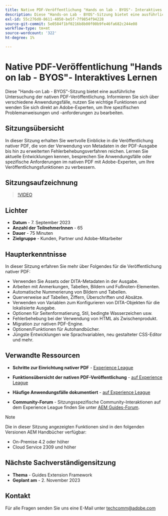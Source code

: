 ```yaml
---
title: Native PDF-Veröffentlichung "Hands on lab - BYOS"- Interaktives Lernen
description: Diese "Hands-on Lab - BYOS"-Sitzung bietet eine ausführliche Untersuchung der nativen PDF-Veröffentlichung. Informieren Sie sich über verschiedene Anwendungsfälle, nutzen Sie wichtige Funktionen und wenden Sie sich direkt an Adobe-Experten, um Ihre spezifischen Problemanweisungen und -anforderungen zu bearbeiten.
exl-id: 55c276d8-8611-4050-be5f-7f9854f94228
source-git-commit: 5e0584f1bf0216b8b00f00b9fe46fa682c244e08
workflow-type: tm+mt
source-wordcount: '322'
ht-degree: 1%

---
```


# Native PDF-Veröffentlichung &quot;Hands on lab - BYOS&quot;- Interaktives Lernen

Diese &quot;Hands-on Lab - BYOS&quot;-Sitzung bietet eine ausführliche Untersuchung der nativen PDF-Veröffentlichung. Informieren Sie sich über verschiedene Anwendungsfälle, nutzen Sie wichtige Funktionen und wenden Sie sich direkt an Adobe-Experten, um Ihre spezifischen Problemanweisungen und -anforderungen zu bearbeiten.

## Sitzungsübersicht

In dieser Sitzung erhalten Sie wertvolle Einblicke in die Veröffentlichung nativer PDF, die von der Verwendung von Metadaten in der PDF-Ausgabe bis hin zu erweiterten Fehlerbehebungsverfahren reichen. Lernen Sie aktuelle Entwicklungen kennen, besprechen Sie Anwendungsfälle oder spezifische Anforderungen im nativen PDF mit Adobe-Experten, um Ihre Veröffentlichungsfunktionen zu verbessern.

## Sitzungsaufzeichnung

>[!VIDEO](https://video.tv.adobe.com/v/3424375/native-pdf-aem-guides?quality=12&learn=on)

## Lichter

- **Datum** - 7. September 2023
- **Anzahl der TeilnehmerInnen** - 65
- **Dauer** - 75 Minuten
- **Zielgruppe** - Kunden, Partner und Adobe-Mitarbeiter

## Haupterkenntnisse

In dieser Sitzung erfahren Sie mehr über Folgendes für die Veröffentlichung nativer PDF:

- Verwenden Sie Assets oder DITA-Metadaten in der Ausgabe.
- Arbeiten mit Anmerkungen, Tabellen, Bildern und Fußnoten-Elementen.
- Automatische Nummerierung von Bildern und Tabellen.
- Querverweise auf Tabellen, Ziffern, Überschriften und Absätze.
- Verwenden von Variablen zum Konfigurieren von DITA-Objekten für die lokalisierte Ausgabe.
- Optionen für Seitenformatierung, Stil, bedingte Wasserzeichen usw.
- Fehlerbehebung bei der Verwendung von HTML als Zwischenprodukt.
- Migration zur nativen PDF-Engine.
- Optionen/Funktionen für Autohandbücher.
- Jüngste Entwicklungen wie Sprachvariablen, neu gestalteter CSS-Editor und mehr.


## Verwandte Ressourcen

- **Schritte zur Einrichtung nativer PDF** - [Experience League](/help/product-guide/knowledge-base/kb-articles/publishing/configuring-aem-environment-for-native-pdf-publishing.md)

- **Funktionsübersicht der nativen PDF-Veröffentlichung** - [auf Experience League](/help/product-guide/knowledge-base/expert-sessions/native-pdf-publishing-essentials-feb23.md)

- **Häufige Anwendungsfälle dokumentiert** - [auf Experience League](/help/product-guide/native-pdf/stylesheet.md)

- **Community-Forum** - Sitzungsspezifische Community-Interaktionen auf dem Experience League finden Sie unter  [AEM Guides-Forum](https://experienceleaguecommunities.adobe.com/t5/experience-manager-guides/bd-p/xml-documentation-discussions).

>[!NOTE]
>
> Die in dieser Sitzung angezeigten Funktionen sind in den folgenden Versionen AEM Handbücher verfügbar:
>
> - On-Premise 4.2 oder höher
> - Cloud Service 2309 und höher

## Nächste Sachverständigensitzung

- **Thema** - Guides Extension Framework
- **Geplant am** - 2. November 2023

## Kontakt

Für alle Fragen senden Sie uns eine E-Mail unter <techcomm@adobe.com>

